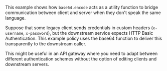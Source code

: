 This example shows how `base64.encode` acts as a utility function to bridge communication between client and server when they don't speak the same language.

Suppose that some legacy client sends credentials in custom headers (`x-username`, `x-password`), but the downstream service expects HTTP Basic Authentication. This example policy uses the base64 function to deliver this transparently to the downstream caller.

This might be useful in an API gateway where you need to adapt between different authentication schemes without the option of editing clients and downstream servers.

